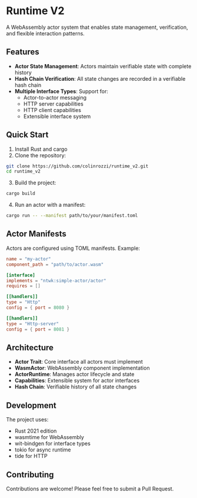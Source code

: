 # Runtime V2

A WebAssembly actor system that enables state management, verification, and flexible interaction patterns.

## Features

- **Actor State Management**: Actors maintain verifiable state with complete history
- **Hash Chain Verification**: All state changes are recorded in a verifiable hash chain
- **Multiple Interface Types**: Support for:
  - Actor-to-actor messaging
  - HTTP server capabilities
  - HTTP client capabilities
  - Extensible interface system

## Quick Start

1. Install Rust and cargo
2. Clone the repository:
```bash
git clone https://github.com/colinrozzi/runtime_v2.git
cd runtime_v2
```

3. Build the project:
```bash
cargo build
```

4. Run an actor with a manifest:
```bash
cargo run -- --manifest path/to/your/manifest.toml
```

## Actor Manifests

Actors are configured using TOML manifests. Example:

```toml
name = "my-actor"
component_path = "path/to/actor.wasm"

[interface]
implements = "ntwk:simple-actor/actor"
requires = []

[[handlers]]
type = "Http"
config = { port = 8080 }

[[handlers]]
type = "Http-server"
config = { port = 8081 }
```

## Architecture

- **Actor Trait**: Core interface all actors must implement
- **WasmActor**: WebAssembly component implementation
- **ActorRuntime**: Manages actor lifecycle and state
- **Capabilities**: Extensible system for actor interfaces
- **Hash Chain**: Verifiable history of all state changes

## Development

The project uses:
- Rust 2021 edition
- wasmtime for WebAssembly
- wit-bindgen for interface types
- tokio for async runtime
- tide for HTTP

## Contributing

Contributions are welcome! Please feel free to submit a Pull Request.
